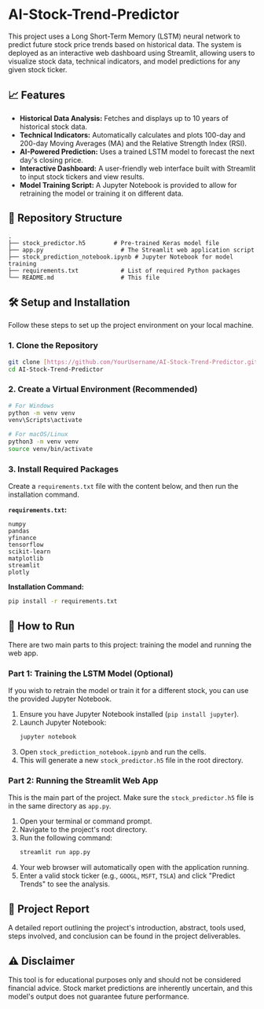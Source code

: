# AI-Stock-Trend-Predictor

This project uses a Long Short-Term Memory (LSTM) neural network to predict future stock price trends based on historical data. The system is deployed as an interactive web dashboard using Streamlit, allowing users to visualize stock data, technical indicators, and model predictions for any given stock ticker.

## 📈 Features

-   **Historical Data Analysis:** Fetches and displays up to 10 years of historical stock data.
-   **Technical Indicators:** Automatically calculates and plots 100-day and 200-day Moving Averages (MA) and the Relative Strength Index (RSI).
-   **AI-Powered Prediction:** Uses a trained LSTM model to forecast the next day's closing price.
-   **Interactive Dashboard:** A user-friendly web interface built with Streamlit to input stock tickers and view results.
-   **Model Training Script:** A Jupyter Notebook is provided to allow for retraining the model or training it on different data.

## 📂 Repository Structure

```
.
├── stock_predictor.h5        # Pre-trained Keras model file
├── app.py                      # The Streamlit web application script
├── stock_prediction_notebook.ipynb # Jupyter Notebook for model training
├── requirements.txt            # List of required Python packages
└── README.md                   # This file
```

## 🛠️ Setup and Installation

Follow these steps to set up the project environment on your local machine.

### 1. Clone the Repository

```bash
git clone [https://github.com/YourUsername/AI-Stock-Trend-Predictor.git](https://github.com/YourUsername/AI-Stock-Trend-Predictor.git)
cd AI-Stock-Trend-Predictor
```

### 2. Create a Virtual Environment (Recommended)

```bash
# For Windows
python -m venv venv
venv\Scripts\activate

# For macOS/Linux
python3 -m venv venv
source venv/bin/activate
```

### 3. Install Required Packages

Create a `requirements.txt` file with the content below, and then run the installation command.

**`requirements.txt`:**
```
numpy
pandas
yfinance
tensorflow
scikit-learn
matplotlib
streamlit
plotly
```

**Installation Command:**
```bash
pip install -r requirements.txt
```

## 🚀 How to Run

There are two main parts to this project: training the model and running the web app.

### Part 1: Training the LSTM Model (Optional)

If you wish to retrain the model or train it for a different stock, you can use the provided Jupyter Notebook.

1.  Ensure you have Jupyter Notebook installed (`pip install jupyter`).
2.  Launch Jupyter Notebook:
    ```bash
    jupyter notebook
    ```
3.  Open `stock_prediction_notebook.ipynb` and run the cells.
4.  This will generate a new `stock_predictor.h5` file in the root directory.

### Part 2: Running the Streamlit Web App

This is the main part of the project. Make sure the `stock_predictor.h5` file is in the same directory as `app.py`.

1.  Open your terminal or command prompt.
2.  Navigate to the project's root directory.
3.  Run the following command:
    ```bash
    streamlit run app.py
    ```
4.  Your web browser will automatically open with the application running.
5.  Enter a valid stock ticker (e.g., `GOOGL`, `MSFT`, `TSLA`) and click "Predict Trends" to see the analysis.

## 📄 Project Report

A detailed report outlining the project's introduction, abstract, tools used, steps involved, and conclusion can be found in the project deliverables.

## ⚠️ Disclaimer

This tool is for educational purposes only and should not be considered financial advice. Stock market predictions are inherently uncertain, and this model's output does not guarantee future performance.

